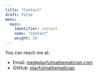 ```yaml
---
title: "Contact"
draft: false
menu:
  main:
    identifier: contact
    name: "Contact"
    weight: 20
---
```


You can reach me at:

- Email: [me@playfulmathematician.com](mailto:hello@playfulmathematician.com)  
- GitHub: [playfulmathematician](https://github.com/playfulmathematician)

